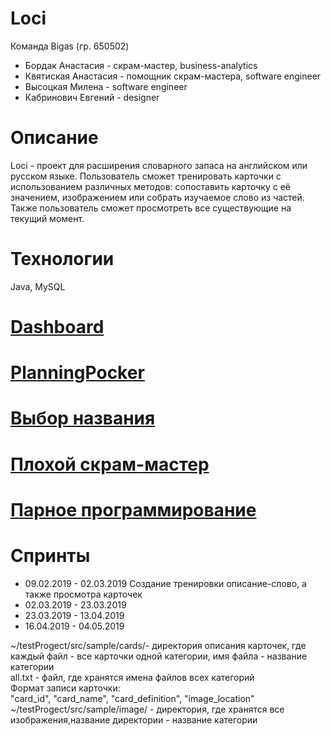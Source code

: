 # Loci
Команда Bigas (гр. 650502)
* Бордак Анастасия - скрам-мастер, business-analytics
* Квятиская Анастасия - помощник скрам-мастера, software engineer 
* Высоцкая Милена - software engineer
* Кабринович Евгений - designer
# Описание
Loci - проект для расширения словарного запаса на английском или русском языке. Пользователь сможет тренировать карточки с использованием различных методов: сопоставить карточку с её значением, изображением или собрать изучаемое слово из частей. Также пользователь сможет просмотреть все существующие на текущий момент.
# Технологии
Java, MySQL 
# [Dashboard](https://trello.com/b/MJmoT6JF/bigas)
# [PlanningPocker](https://play.planningpoker.com/play/game/YjlRoLAd1b59TqEGoOXF4dw8fAMCyyUt)
# [Выбор названия](https://goo.gl/forms/aYxLI051cNnhsHCr1)
# [Плохой скрам-мастер](https://goo.gl/forms/62OnkV5bjACXl06I2)
# [Парное программирование](https://github.com/Anastasiyabordak/Loci/blob/master/pair_programming.md)
# Спринты
* 09.02.2019 - 02.03.2019 Создание тренировки описание-слово, а также просмотра карточек
* 02.03.2019 - 23.03.2019
* 23.03.2019 - 13.04.2019
* 16.04.2019 - 04.05.2019


~/testProgect/src/sample/cards/- директория описания карточек, где каждый файл - все карточки одной категории, имя файла - название категории <br> 
all.txt - файл, где хранятся имена файлов всех категорий <br> 
Формат записи карточки: <br> 
"card_id", "card_name", "card_definition", "image_location" <br> 
~/testProgect/src/sample/image/ - директория, где хранятся все изображения,название директории - название категории <br> 
